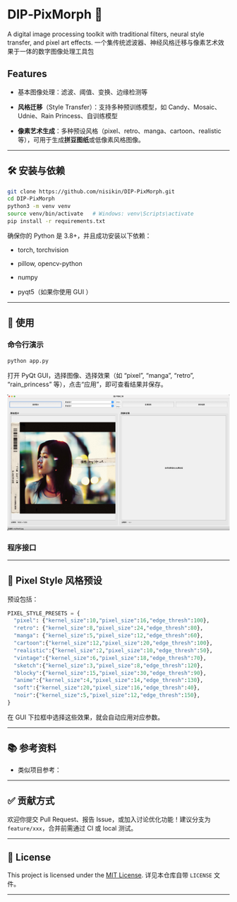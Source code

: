 # DIP‑PixMorph 🎨

A digital image processing toolkit with traditional filters, neural style transfer, and pixel art effects. 
一个集传统滤波器、神经风格迁移与像素艺术效果于一体的数字图像处理工具包
##  Features

- 基本图像处理：滤波、阈值、变换、边缘检测等
    
- **风格迁移**（Style Transfer）：支持多种预训练模型，如 Candy、Mosaic、Udnie、Rain Princess、自训练模型
    
- **像素艺术生成**：多种预设风格（pixel、retro、manga、cartoon、realistic 等），可用于生成**拼豆图纸**或低像素风格图像。
    

---

## 🛠️ 安装与依赖

```bash
git clone https://github.com/nisikin/DIP-PixMorph.git
cd DIP-PixMorph
python3 -m venv venv
source venv/bin/activate   # Windows: venv\Scripts\activate
pip install -r requirements.txt
```

确保你的 Python 是 3.8+，并且成功安装以下依赖：

- torch, torchvision
    
- pillow, opencv-python
    
- numpy
    
- pyqt5（如果你使用 GUI ）
    

---

## 🚀 使用

### 命令行演示

```bash
python app.py
```

打开 PyQt GUI，选择图像、选择效果（如 “pixel”, “manga”, “retro”, “rain_princess” 等），点击“应用”，即可查看结果并保存。

![GUI界面示意图](assets/GUI.jpg)

### 程序接口



---

## 🎨 Pixel Style 风格预设

预设包括：

```python
PIXEL_STYLE_PRESETS = {
  "pixel": {"kernel_size":10,"pixel_size":16,"edge_thresh":100},
  "retro": {"kernel_size":8,"pixel_size":24,"edge_thresh":80},
  "manga": {"kernel_size":5,"pixel_size":12,"edge_thresh":60},
  "cartoon":{"kernel_size":12,"pixel_size":20,"edge_thresh":100},
  "realistic":{"kernel_size":2,"pixel_size":10,"edge_thresh":50},
  "vintage":{"kernel_size":6,"pixel_size":18,"edge_thresh":70},
  "sketch":{"kernel_size":3,"pixel_size":8,"edge_thresh":120},
  "blocky":{"kernel_size":15,"pixel_size":30,"edge_thresh":90},
  "anime":{"kernel_size":4,"pixel_size":14,"edge_thresh":130},
  "soft":{"kernel_size":20,"pixel_size":16,"edge_thresh":40},
  "noir":{"kernel_size":5,"pixel_size":12,"edge_thresh":150},
}
```

在 GUI 下拉框中选择这些效果，就会自动应用对应参数。


---

## 📚 参考资料

- 类似项目参考：    


---

## ✅ 贡献方式

欢迎你提交 Pull Request、报告 Issue，或加入讨论优化功能！建议分支为 `feature/xxx`，合并前需通过 CI 或 local 测试。

---

## 📄 License

This project is licensed under the [MIT License](LICENSE).
详见本仓库自带 `LICENSE` 文件。

---
